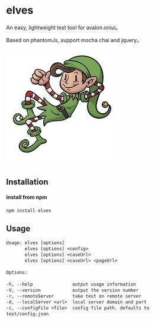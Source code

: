 # elves
An easy, lightweight test tool for avalon.oniui。

Based on phantomJs, support mocha chai and jquery。

![elves](https://raw.githubusercontent.com/ilife5/life/master/statics/images/elf.jpg)

## Installation

#### install from npm

```
npm install elves
```

## Usage

```
Usage: elves [options]
       elves [options] <config>
       elves [options] <caseUrl>
       elves [options] <caseUrl> <pageUrl>

Options:

-h, --help               output usage information
-V, --version            output the version number
-r, --remoteServer       take test on remote server
-d, --localServer <url>  local server domain and port
-c, --configFile <file>  config file path. defaults to test/config.json
```



